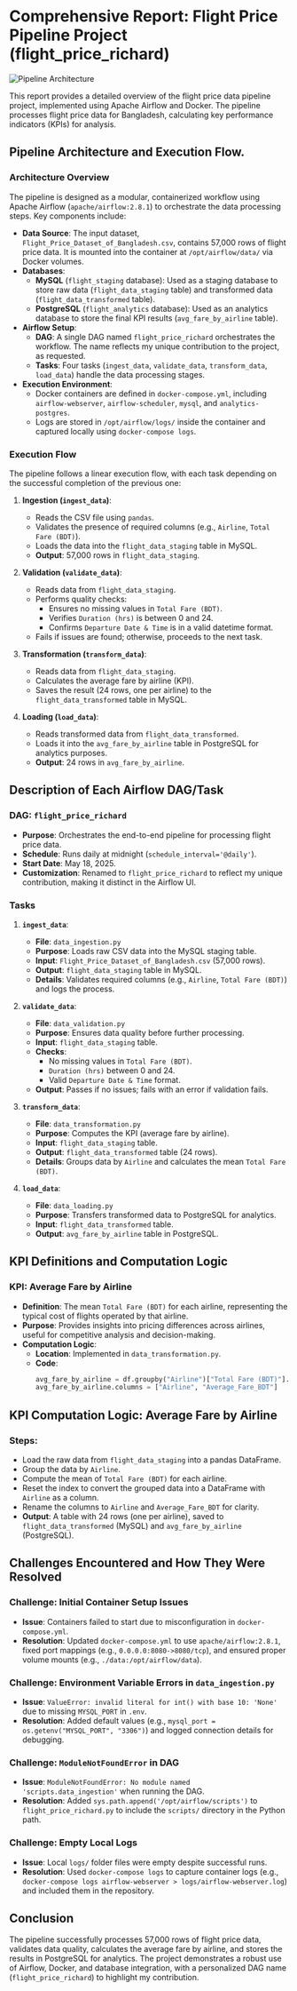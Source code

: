# Comprehensive Report: Flight Price Pipeline Project (flight_price_richard)

![Pipeline Architecture](images/pipeline_architecture.jpeg)


This report provides a detailed overview of the flight price data pipeline project, implemented using Apache Airflow and Docker. The pipeline processes flight price data for Bangladesh, calculating key performance indicators (KPIs) for analysis.

## Pipeline Architecture and Execution Flow.

### Architecture Overview
The pipeline is designed as a modular, containerized workflow using Apache Airflow (`apache/airflow:2.8.1`) to orchestrate the data processing steps. Key components include:

- **Data Source**: The input dataset, `Flight_Price_Dataset_of_Bangladesh.csv`, contains 57,000 rows of flight price data. It is mounted into the container at `/opt/airflow/data/` via Docker volumes.
- **Databases**:
  - **MySQL** (`flight_staging` database): Used as a staging database to store raw data (`flight_data_staging` table) and transformed data (`flight_data_transformed` table).
  - **PostgreSQL** (`flight_analytics` database): Used as an analytics database to store the final KPI results (`avg_fare_by_airline` table).
- **Airflow Setup**:
  - **DAG**: A single DAG named `flight_price_richard` orchestrates the workflow. The name reflects my unique contribution to the project, as requested.
  - **Tasks**: Four tasks (`ingest_data`, `validate_data`, `transform_data`, `load_data`) handle the data processing stages.
- **Execution Environment**:
  - Docker containers are defined in `docker-compose.yml`, including `airflow-webserver`, `airflow-scheduler`, `mysql`, and `analytics-postgres`.
  - Logs are stored in `/opt/airflow/logs/` inside the container and captured locally using `docker-compose logs`.

### Execution Flow
The pipeline follows a linear execution flow, with each task depending on the successful completion of the previous one:

1. **Ingestion (`ingest_data`)**:
   - Reads the CSV file using `pandas`.
   - Validates the presence of required columns (e.g., `Airline`, `Total Fare (BDT)`).
   - Loads the data into the `flight_data_staging` table in MySQL.
   - **Output**: 57,000 rows in `flight_data_staging`.

2. **Validation (`validate_data`)**:
   - Reads data from `flight_data_staging`.
   - Performs quality checks:
     - Ensures no missing values in `Total Fare (BDT)`.
     - Verifies `Duration (hrs)` is between 0 and 24.
     - Confirms `Departure Date & Time` is in a valid datetime format.
   - Fails if issues are found; otherwise, proceeds to the next task.

3. **Transformation (`transform_data`)**:
   - Reads data from `flight_data_staging`.
   - Calculates the average fare by airline (KPI).
   - Saves the result (24 rows, one per airline) to the `flight_data_transformed` table in MySQL.

4. **Loading (`load_data`)**:
   - Reads transformed data from `flight_data_transformed`.
   - Loads it into the `avg_fare_by_airline` table in PostgreSQL for analytics purposes.
   - **Output**: 24 rows in `avg_fare_by_airline`.

## Description of Each Airflow DAG/Task

### DAG: `flight_price_richard`
- **Purpose**: Orchestrates the end-to-end pipeline for processing flight price data.
- **Schedule**: Runs daily at midnight (`schedule_interval='@daily'`).
- **Start Date**: May 18, 2025.
- **Customization**: Renamed to `flight_price_richard` to reflect my unique contribution, making it distinct in the Airflow UI.

### Tasks
1. **`ingest_data`**:
   - **File**: `data_ingestion.py`
   - **Purpose**: Loads raw CSV data into the MySQL staging table.
   - **Input**: `Flight_Price_Dataset_of_Bangladesh.csv` (57,000 rows).
   - **Output**: `flight_data_staging` table in MySQL.
   - **Details**: Validates required columns (e.g., `Airline`, `Total Fare (BDT)`) and logs the process.

2. **`validate_data`**:
   - **File**: `data_validation.py`
   - **Purpose**: Ensures data quality before further processing.
   - **Input**: `flight_data_staging` table.
   - **Checks**:
     - No missing values in `Total Fare (BDT)`.
     - `Duration (hrs)` between 0 and 24.
     - Valid `Departure Date & Time` format.
   - **Output**: Passes if no issues; fails with an error if validation fails.

3. **`transform_data`**:
   - **File**: `data_transformation.py`
   - **Purpose**: Computes the KPI (average fare by airline).
   - **Input**: `flight_data_staging` table.
   - **Output**: `flight_data_transformed` table (24 rows).
   - **Details**: Groups data by `Airline` and calculates the mean `Total Fare (BDT)`.

4. **`load_data`**:
   - **File**: `data_loading.py`
   - **Purpose**: Transfers transformed data to PostgreSQL for analytics.
   - **Input**: `flight_data_transformed` table.
   - **Output**: `avg_fare_by_airline` table in PostgreSQL.

## KPI Definitions and Computation Logic

### KPI: Average Fare by Airline
- **Definition**: The mean `Total Fare (BDT)` for each airline, representing the typical cost of flights operated by that airline.
- **Purpose**: Provides insights into pricing differences across airlines, useful for competitive analysis and decision-making.
- **Computation Logic**:
  - **Location**: Implemented in `data_transformation.py`.
  - **Code**:
    ```python
    avg_fare_by_airline = df.groupby("Airline")["Total Fare (BDT)"].mean().reset_index()
    avg_fare_by_airline.columns = ["Airline", "Average_Fare_BDT"]


## KPI Computation Logic: Average Fare by Airline

### Steps:
- Load the raw data from `flight_data_staging` into a pandas DataFrame.
- Group the data by `Airline`.
- Compute the mean of `Total Fare (BDT)` for each airline.
- Reset the index to convert the grouped data into a DataFrame with `Airline` as a column.
- Rename the columns to `Airline` and `Average_Fare_BDT` for clarity.
- **Output**: A table with 24 rows (one per airline), saved to `flight_data_transformed` (MySQL) and `avg_fare_by_airline` (PostgreSQL).

## Challenges Encountered and How They Were Resolved

### Challenge: Initial Container Setup Issues
- **Issue**: Containers failed to start due to misconfiguration in `docker-compose.yml`.
- **Resolution**: Updated `docker-compose.yml` to use `apache/airflow:2.8.1`, fixed port mappings (e.g., `0.0.0.0:8080->8080/tcp`), and ensured proper volume mounts (e.g., `./data:/opt/airflow/data`).

### Challenge: Environment Variable Errors in `data_ingestion.py`
- **Issue**: `ValueError: invalid literal for int() with base 10: 'None'` due to missing `MYSQL_PORT` in `.env`.
- **Resolution**: Added default values (e.g., `mysql_port = os.getenv("MYSQL_PORT", "3306")`) and logged connection details for debugging.

### Challenge: `ModuleNotFoundError` in DAG
- **Issue**: `ModuleNotFoundError: No module named 'scripts.data_ingestion'` when running the DAG.
- **Resolution**: Added `sys.path.append('/opt/airflow/scripts')` to `flight_price_richard.py` to include the `scripts/` directory in the Python path.

### Challenge: Empty Local Logs
- **Issue**: Local `logs/` folder files were empty despite successful runs.
- **Resolution**: Used `docker-compose logs` to capture container logs (e.g., `docker-compose logs airflow-webserver > logs/airflow-webserver.log`) and included them in the repository.

## Conclusion
The pipeline successfully processes 57,000 rows of flight price data, validates data quality, calculates the average fare by airline, and stores the results in PostgreSQL for analytics. The project demonstrates a robust use of Airflow, Docker, and database integration, with a personalized DAG name (`flight_price_richard`) to highlight my contribution.